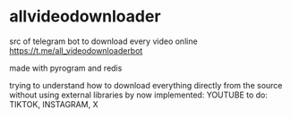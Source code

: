 # allvideodownloader
src of telegram bot to download every video online
https://t.me/all_videodownloaderbot

made with pyrogram and redis

trying to understand how to download everything directly from the source without using external libraries
by now implemented: YOUTUBE
to do: TIKTOK, INSTAGRAM, X
